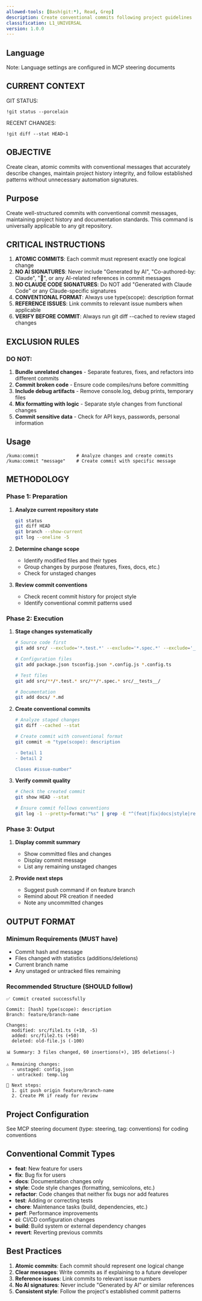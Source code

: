 ```yaml
---
allowed-tools: [Bash(git:*), Read, Grep]
description: Create conventional commits following project guidelines
classification: L1_UNIVERSAL
version: 1.0.0
---
```


## Language
Note: Language settings are configured in MCP steering documents

## CURRENT CONTEXT

GIT STATUS:
```
!git status --porcelain
```

RECENT CHANGES:
```
!git diff --stat HEAD~1
```

## OBJECTIVE

Create clean, atomic commits with conventional messages that accurately describe changes, maintain project history integrity, and follow established patterns without unnecessary automation signatures.

## Purpose
Create well-structured commits with conventional commit messages, maintaining project history and documentation standards. This command is universally applicable to any git repository.

## CRITICAL INSTRUCTIONS

1. **ATOMIC COMMITS**: Each commit must represent exactly one logical change
2. **NO AI SIGNATURES**: Never include "Generated by AI", "Co-authored-by: Claude", "🤖", or any AI-related references in commit messages
3. **NO CLAUDE CODE SIGNATURES**: Do NOT add "Generated with Claude Code" or any Claude-specific signatures
4. **CONVENTIONAL FORMAT**: Always use type(scope): description format
5. **REFERENCE ISSUES**: Link commits to relevant issue numbers when applicable
6. **VERIFY BEFORE COMMIT**: Always run git diff --cached to review staged changes

## EXCLUSION RULES

### DO NOT:
1. **Bundle unrelated changes** - Separate features, fixes, and refactors into different commits
2. **Commit broken code** - Ensure code compiles/runs before committing
3. **Include debug artifacts** - Remove console.log, debug prints, temporary files
4. **Mix formatting with logic** - Separate style changes from functional changes
5. **Commit sensitive data** - Check for API keys, passwords, personal information

## Usage
```
/kuma:commit              # Analyze changes and create commits
/kuma:commit "message"    # Create commit with specific message
```

## METHODOLOGY

### Phase 1: Preparation

1. **Analyze current repository state**
   ```bash
   git status
   git diff HEAD
   git branch --show-current
   git log --oneline -5
   ```

2. **Determine change scope**
   - Identify modified files and their types
   - Group changes by purpose (features, fixes, docs, etc.)
   - Check for unstaged changes

3. **Review commit conventions**
   - Check recent commit history for project style
   - Identify conventional commit patterns used

### Phase 2: Execution

1. **Stage changes systematically**
   ```bash
   # Source code first
   git add src/ --exclude='*.test.*' --exclude='*.spec.*' --exclude='__tests__'
   
   # Configuration files
   git add package.json tsconfig.json *.config.js *.config.ts
   
   # Test files
   git add src/**/*.test.* src/**/*.spec.* src/__tests__/
   
   # Documentation
   git add docs/ *.md
   ```

2. **Create conventional commits**
   ```bash
   # Analyze staged changes
   git diff --cached --stat
   
   # Create commit with conventional format
   git commit -m "type(scope): description
   
   - Detail 1
   - Detail 2
   
   Closes #issue-number"
   ```

3. **Verify commit quality**
   ```bash
   # Check the created commit
   git show HEAD --stat
   
   # Ensure commit follows conventions
   git log -1 --pretty=format:"%s" | grep -E "^(feat|fix|docs|style|refactor|test|chore|perf|ci|build|revert)(\(.+\))?: .+"
   ```

### Phase 3: Output

1. **Display commit summary**
   - Show committed files and changes
   - Display commit message
   - List any remaining unstaged changes

2. **Provide next steps**
   - Suggest push command if on feature branch
   - Remind about PR creation if needed
   - Note any uncommitted changes

## OUTPUT FORMAT

### Minimum Requirements (MUST have)
- Commit hash and message
- Files changed with statistics (additions/deletions)
- Current branch name
- Any unstaged or untracked files remaining

### Recommended Structure (SHOULD follow)
```
✅ Commit created successfully

Commit: [hash] type(scope): description
Branch: feature/branch-name

Changes:
  modified: src/file1.ts (+10, -5)
  added: src/file2.ts (+50)
  deleted: old-file.js (-100)

📊 Summary: 3 files changed, 60 insertions(+), 105 deletions(-)

⚠️ Remaining changes:
  - unstaged: config.json
  - untracked: temp.log

📝 Next steps:
  1. git push origin feature/branch-name
  2. Create PR if ready for review
```

## Project Configuration
See MCP steering document (type: steering, tag: conventions) for coding conventions

## Conventional Commit Types

- **feat**: New feature for users
- **fix**: Bug fix for users
- **docs**: Documentation changes only
- **style**: Code style changes (formatting, semicolons, etc.)
- **refactor**: Code changes that neither fix bugs nor add features
- **test**: Adding or correcting tests
- **chore**: Maintenance tasks (build, dependencies, etc.)
- **perf**: Performance improvements
- **ci**: CI/CD configuration changes
- **build**: Build system or external dependency changes
- **revert**: Reverting previous commits

## Best Practices

1. **Atomic commits**: Each commit should represent one logical change
2. **Clear messages**: Write commits as if explaining to a future developer
3. **Reference issues**: Link commits to relevant issue numbers
4. **No AI signatures**: Never include "Generated by AI" or similar references
5. **Consistent style**: Follow the project's established commit patterns